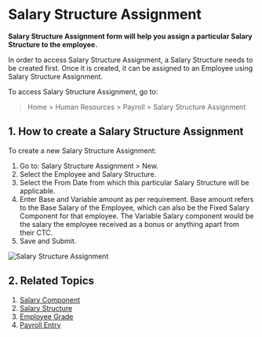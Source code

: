 <!-- add-breadcrumbs -->
# Salary Structure Assignment

**Salary Structure Assignment form will help you assign a particular Salary Structure to the employee.**

In order to access Salary Structure Assignment, a Salary Structure needs to be created first. Once it is created, it can be assigned to an Employee using Salary Structure Assignment.


To access Salary Structure Assignment, go to:
> Home > Human Resources > Payroll > Salary Structure Assignment

## 1. How to create a Salary Structure Assignment

To create a new Salary Structure Assignment:

1. Go to: Salary Structure Assignment > New.
1. Select the Employee and Salary Structure.
1. Select the From Date from which this particular Salary Structure will be applicable.
1. Enter Base and Variable amount as per requirement. Base amount refers to the Base Salary of the Employee, which can also be the Fixed Salary Component for that employee. The Variable Salary component would be the salary the employee received as a bonus or anything apart from their CTC.
1. Save and Submit.

<img class="screenshot" alt="Salary Structure Assignment" src="{{docs_base_url}}/assets/img/human-resources/salary-structure-assignment.png">


## 2. Related Topics

1. [Salary Component](/docs/user/manual/en/human-resources/salary-component)
1. [Salary Structure](/docs/user/manual/en/human-resources/salary-structure)
1. [Employee Grade](/docs/user/manual/en/human-resources/employee-grade)
1. [Payroll Entry](/docs/user/manual/en/human-resources/payroll-entry)


